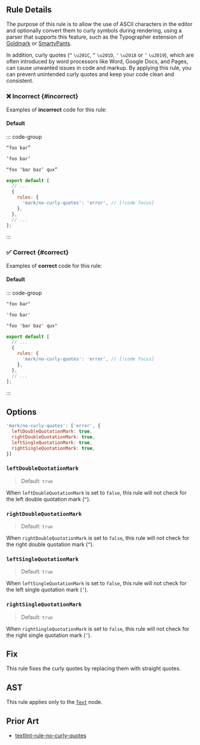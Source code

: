<!-- markdownlint-disable-next-line no-inline-html first-line-h1 -->
<header v-html="$frontmatter.rule"></header>

## Rule Details

The purpose of this rule is to allow the use of ASCII characters in the editor and optionally convert them to curly symbols during rendering, using a parser that supports this feature, such as the Typographer extension of [Goldmark](https://github.com/yuin/goldmark) or [SmartyPants](https://daringfireball.net/projects/smartypants/).

In addition, curly quotes (`“` `\u201C`, `”` `\u201D`, `‘` `\u2018` or `’` `\u2019`), which are often introduced by word processors like Word, Google Docs, and Pages, can cause unwanted issues in code and markup. By applying this rule, you can prevent unintended curly quotes and keep your code clean and consistent.

### :x: Incorrect {#incorrect}

Examples of **incorrect** code for this rule:

#### Default

::: code-group

```md [incorrect.md] /“/ /”/ /‘/ /’/
“foo bar”

‘foo bar’

“foo ‘bar baz’ qux”
```

```js [eslint.config.mjs] {5}
export default [
  // ...
  {
    rules: {
      'mark/no-curly-quotes': 'error', // [!code focus]
    },
  },
  // ...
];
```

:::

### :white_check_mark: Correct {#correct}

Examples of **correct** code for this rule:

#### Default

::: code-group

```md [correct.md]
"foo bar"

'foo bar'

"foo 'bar baz' qux"
```

```js [eslint.config.mjs] {5}
export default [
  // ...
  {
    rules: {
      'mark/no-curly-quotes': 'error', // [!code focus]
    },
  },
  // ...
];
```

:::

## Options

```js
'mark/no-curly-quotes': ['error', {
  leftDoubleQuotationMark: true,
  rightDoubleQuotationMark: true,
  leftSingleQuotationMark: true,
  rightSingleQuotationMark: true,
}]
```

### `leftDoubleQuotationMark`

> Default: `true`

When `leftDoubleQuotationMark` is set to `false`, this rule will not check for the left double quotation mark (`“`).

### `rightDoubleQuotationMark`

> Default: `true`

When `rightDoubleQuotationMark` is set to `false`, this rule will not check for the right double quotation mark (`”`).

### `leftSingleQuotationMark`

> Default: `true`

When `leftSingleQuotationMark` is set to `false`, this rule will not check for the left single quotation mark (`‘`).

### `rightSingleQuotationMark`

> Default: `true`

When `rightSingleQuotationMark` is set to `false`, this rule will not check for the right single quotation mark (`’`).

## Fix

This rule fixes the curly quotes by replacing them with straight quotes.

## AST

This rule applies only to the [`Text`](https://github.com/syntax-tree/mdast?tab=readme-ov-file#text) node.

## Prior Art

- [textlint-rule-no-curly-quotes](https://github.com/aborazmeh/textlint-rule-no-curly-quotes)
